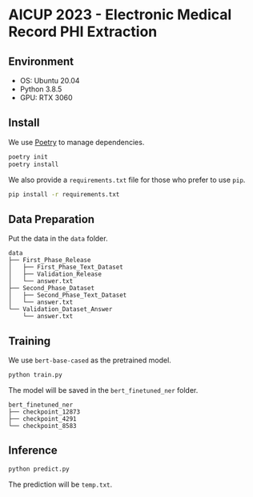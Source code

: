 # AICUP 2023 - Electronic Medical Record PHI Extraction

## Environment

- OS: Ubuntu 20.04
- Python 3.8.5
- GPU: RTX 3060

## Install

We use [Poetry](https://python-poetry.org/) to manage dependencies.

```bash
poetry init
poetry install
```

We also provide a `requirements.txt` file for those who prefer to use `pip`.

```bash
pip install -r requirements.txt
```

## Data Preparation

Put the data in the `data` folder.
```
data
├── First_Phase_Release
│   ├── First_Phase_Text_Dataset
│   ├── Validation_Release
│   └── answer.txt
├── Second_Phase_Dataset
│   ├── Second_Phase_Text_Dataset
│   └── answer.txt
└── Validation_Dataset_Answer
    └── answer.txt
```

## Training

We use `bert-base-cased` as the pretrained model.

```bash
python train.py
```

The model will be saved in the `bert_finetuned_ner` folder.

```
bert_finetuned_ner
├── checkpoint_12873
├── checkpoint_4291
└── checkpoint_8583
```

## Inference

```bash
python predict.py
```

The prediction will be `temp.txt`.

